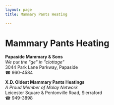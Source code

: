 ```yaml
---
layout: page 
title: Mammary Pants Heating

---
```



# Mammary Pants Heating


 **Papaside Mammary & Sons**  
_We put the "ge" in "clottage"_  
3044 Park Lane Parkway, Papaside  
☎ 960-4584

**X.D. Oldest Mammary Pants Heatings**  
_A Proud Member of Malay Network_  
Leicester Square & Pentonville Road, Sierraford  
☎ 949-3898

